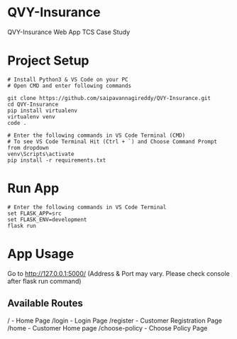 

# QVY-Insurance
QVY-Insurance Web App TCS Case Study


# Project Setup

    # Install Python3 & VS Code on your PC
    # Open CMD and enter following commands
    
    git clone https://github.com/saipavannagireddy/QVY-Insurance.git
    cd QVY-Insurance
    pip install virtualenv
    virtualenv venv
    code .
    
    # Enter the following commands in VS Code Terminal (CMD)
    # To see VS Code Terminal Hit (Ctrl + `) and Choose Command Prompt from dropdown
    venv\Scripts\activate
    pip install -r requirements.txt
    
# Run App

    # Enter the following commands in VS Code Terminal
    set FLASK_APP=src
    set FLASK_ENV=development
    flask run

# App Usage
Go to http://127.0.0.1:5000/ (Address & Port may vary. Please check console after flask run command)
## Available Routes
/ - Home Page
/login - Login Page
/register - Customer Registration Page
/home - Customer Home page
/choose-policy - Choose Policy Page
